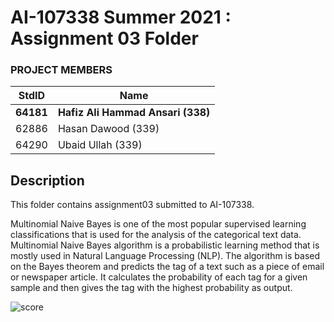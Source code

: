 # AI-107338 Summer 2021 : Assignment 03 Folder #

### PROJECT MEMBERS ###
StdID | Name
------------ | -------------
**64181** | **Hafiz Ali Hammad Ansari (338)**
62886 | Hasan Dawood (339)
64290 | Ubaid Ullah (339)

## Description ##
<p> This folder contains assignment03 submitted to AI-107338. </p>

Multinomial Naive Bayes is one of the most popular supervised learning classifications that is used for the analysis of the categorical text data. Multinomial Naive Bayes algorithm is a probabilistic learning method that is mostly used in Natural Language Processing (NLP). The algorithm is based on the Bayes theorem and predicts the tag of a text such as a piece of email or newspaper article. It calculates the probability of each tag for a given sample and then gives the tag with the highest probability as output.

![score](https://user-images.githubusercontent.com/38988469/126226170-9a657280-efc4-47b6-a454-060a1d43a69e.png)
